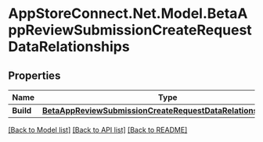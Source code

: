 # AppStoreConnect.Net.Model.BetaAppReviewSubmissionCreateRequestDataRelationships

## Properties

Name | Type | Description | Notes
------------ | ------------- | ------------- | -------------
**Build** | [**BetaAppReviewSubmissionCreateRequestDataRelationshipsBuild**](BetaAppReviewSubmissionCreateRequestDataRelationshipsBuild.md) |  | 

[[Back to Model list]](../README.md#documentation-for-models) [[Back to API list]](../README.md#documentation-for-api-endpoints) [[Back to README]](../README.md)

